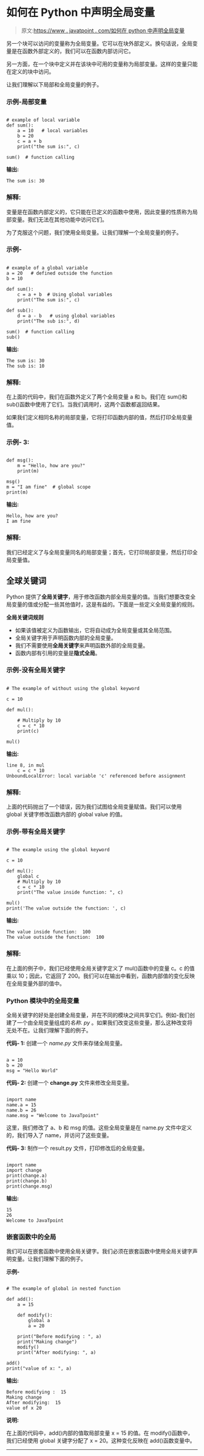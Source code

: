 # 如何在 Python 中声明全局变量

> 原文:[https://www . javatpoint . com/如何在 python 中声明全局变量](https://www.javatpoint.com/how-to-declare-a-global-variable-in-python)

另一个块可以访问的变量称为全局变量。它可以在块外部定义。换句话说，全局变量是在函数外部定义的，我们可以在函数内部访问它。

另一方面，在一个块中定义并在该块中可用的变量称为局部变量。这样的变量只能在定义的块中访问。

让我们理解以下局部和全局变量的例子。

### 示例-局部变量

```

# example of local variable
def sum():
    a = 10   # local variables
    b = 20
    c = a + b
    print("the sum is:", c)

sum()  # function calling

```

**输出:**

```
The sum is: 30

```

### 解释:

变量是在函数内部定义的，它只能在已定义的函数中使用，因此变量的性质称为局部变量。我们无法在其他功能中访问它们。

为了克服这个问题，我们使用全局变量。让我们理解一个全局变量的例子。

### 示例-

```

# example of a global variable
a = 20   # defined outside the function
b = 10

def sum():
    c = a + b  # Using global variables
    print("The sum is:", c)

def sub():
    d = a - b   # using global variables
    print("The sub is:", d)

sum()  # function calling
sub()

```

**输出:**

```
The sum is: 30
The sub is: 10

```

### 解释:

在上面的代码中，我们在函数外定义了两个全局变量 a 和 b。我们在 sum()和 sub()函数中使用了它们。当我们调用时，这两个函数都返回结果。

如果我们定义相同名称的局部变量，它将打印函数内部的值，然后打印全局变量值。

### 示例- 3:

```

def msg():
    m = "Hello, how are you?"
    print(m)

msg()
m = "I am fine"  # global scope
print(m)

```

**输出:**

```
Hello, how are you?
I am fine

```

### 解释:

我们已经定义了与全局变量同名的局部变量；首先，它打印局部变量，然后打印全局变量值。

## 全球关键词

Python 提供了**全局关键字**，用于修改函数内部全局变量的值。当我们想要改变全局变量的值或分配一些其他值时，这是有益的。下面是一些定义全局变量的规则。

**全局关键词规则**

*   如果该值被定义为函数输出，它将自动成为全局变量或其全局范围。
*   全局关键字用于声明函数内部的全局变量。
*   我们不需要使用**全局关键字**来声明函数外部的全局变量。
*   函数内部有引用的变量是**隐式全局**。

### 示例-没有全局关键字

```

# The example of without using the global keyword

c = 10

def mul():

    # Multiply by 10
    c = c * 10
    print(c)

mul()

```

**输出:**

```
line 8, in mul
    c = c * 10
UnboundLocalError: local variable 'c' referenced before assignment

```

### 解释:

上面的代码抛出了一个错误，因为我们试图给全局变量赋值。我们可以使用 global 关键字修改函数内部的 global value 的值。

### 示例-带有全局关键字

```

# The example using the global keyword

c = 10

def mul():
    global c
    # Multiply by 10
    c = c * 10
    print("The value inside function: ", c)

mul()
print('The value outside the function: ', c)

```

**输出:**

```
The value inside function:  100
The value outside the function:  100

```

### 解释:

在上面的例子中，我们已经使用全局关键字定义了 mul()函数中的变量 c。c 的值乘以 10；因此，它返回了 200。我们可以在输出中看到，函数内部值的变化反映在全局变量外部的值中。

### Python 模块中的全局变量

全局关键字的好处是创建全局变量，并在不同的模块之间共享它们。例如-我们创建了一个由全局变量组成的*名称. py* 。如果我们改变这些变量，那么这种改变将无处不在。让我们理解下面的例子。

**代码- 1:** 创建一个 *name.py* 文件来存储全局变量。

```

a = 10
b = 20
msg = "Hello World"

```

**代码- 2:** 创建一个 **change.py** 文件来修改全局变量。

```

import name
name.a = 15
name.b = 26
name.msg = "Welcome to JavaTpoint"

```

这里，我们修改了 a、b 和 msg 的值。这些全局变量是在 name.py 文件中定义的，我们导入了 name，并访问了这些变量。

**代码- 3:** 制作一个 result.py 文件，打印修改后的全局变量。

```

import name 
import change
print(change.a) 
print(change.b)  
print(change.msg)

```

**输出:**

```
15
26
Welcome to JavaTpoint

```

### 嵌套函数中的全局

我们可以在嵌套函数中使用全局关键字。我们必须在嵌套函数中使用全局关键字声明变量。让我们理解下面的例子。

**示例-**

```

# The example of global in nested function

def add():
    a = 15

    def modify():
        global a
        a = 20

    print("Before modifying : ", a)
    print("Making change")
    modify()
    print("After modifying: ", a)

add()
print("value of x: ", a)

```

**输出:**

```
Before modifying :  15
Making change
After modifying:  15
value of x 20

```

**说明:**

在上面的代码中，add()内部的值取局部变量 x = 15 的值。在 modify()函数中，我们已经使用 global 关键字分配了 x = 20。这种变化反映在 add()函数变量中。

* * *